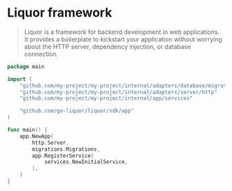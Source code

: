 # Liquor framework

> Liquor is a framework for backend development in web applications. It provides a boilerplate to kickstart your application without worrying about the HTTP server, dependency injection, or database connection.


```go
package main

import (
	"github.com/my-project/my-project/internal/adapters/database/migrations"
	"github.com/my-project/my-project/internal/adapters/server/http"
	"github.com/my-project/my-project/internal/app/services"

	"github.com/go-liquor/liquor/sdk/app"
)

func main() {
	app.NewApp(
		http.Server,
		migrations.Migrations,
		app.RegisterService(
			services.NewInitialService,
		),
	)
}

```